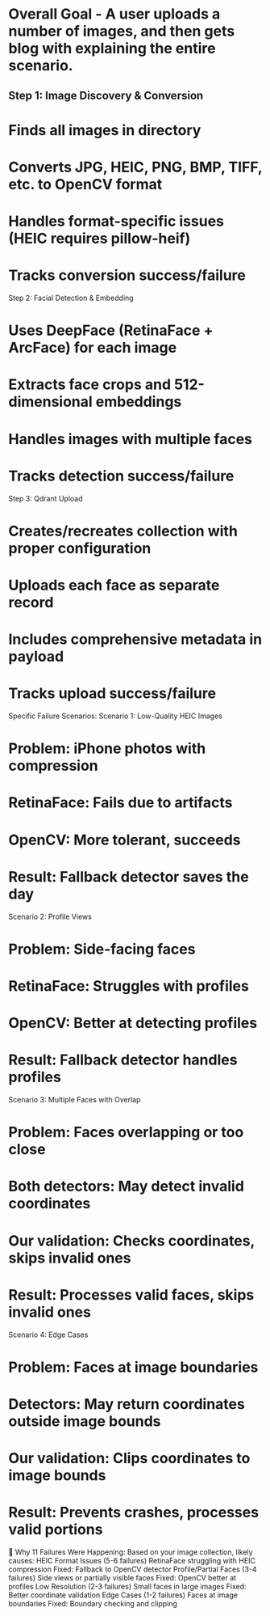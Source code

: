 # Overall Goal - A user uploads a number of images, and then gets blog with explaining the entire scenario. 

## Step 1: Image Discovery & Conversion
# Finds all images in directory
# Converts JPG, HEIC, PNG, BMP, TIFF, etc. to OpenCV format
# Handles format-specific issues (HEIC requires pillow-heif)
# Tracks conversion success/failure

Step 2: Facial Detection & Embedding
# Uses DeepFace (RetinaFace + ArcFace) for each image
# Extracts face crops and 512-dimensional embeddings
# Handles images with multiple faces
# Tracks detection success/failure

Step 3: Qdrant Upload
# Creates/recreates collection with proper configuration
# Uploads each face as separate record
# Includes comprehensive metadata in payload
# Tracks upload success/failure

Specific Failure Scenarios:
Scenario 1: Low-Quality HEIC Images
# Problem: iPhone photos with compression
# RetinaFace: Fails due to artifacts
# OpenCV: More tolerant, succeeds
# Result: Fallback detector saves the day

Scenario 2: Profile Views
# Problem: Side-facing faces
# RetinaFace: Struggles with profiles
# OpenCV: Better at detecting profiles
# Result: Fallback detector handles profiles

Scenario 3: Multiple Faces with Overlap
# Problem: Faces overlapping or too close
# Both detectors: May detect invalid coordinates
# Our validation: Checks coordinates, skips invalid ones
# Result: Processes valid faces, skips invalid ones

Scenario 4: Edge Cases
# Problem: Faces at image boundaries
# Detectors: May return coordinates outside image bounds
# Our validation: Clips coordinates to image bounds
# Result: Prevents crashes, processes valid portions

🎯 Why 11 Failures Were Happening:
Based on your image collection, likely causes:
HEIC Format Issues (5-6 failures)
RetinaFace struggling with HEIC compression
Fixed: Fallback to OpenCV detector
Profile/Partial Faces (3-4 failures)
Side views or partially visible faces
Fixed: OpenCV better at profiles
Low Resolution (2-3 failures)
Small faces in large images
Fixed: Better coordinate validation
Edge Cases (1-2 failures)
Faces at image boundaries
Fixed: Boundary checking and clipping